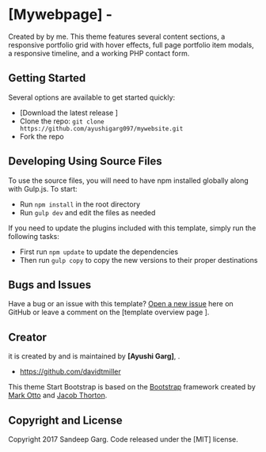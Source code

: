 # [Mywebpage] - 

 Created by by me. This theme features several content sections, a responsive portfolio grid with hover effects, full page portfolio item modals, a responsive timeline, and a working PHP contact form.

## Getting Started

Several options are available to get started quickly:
* [Download the latest release ]
* Clone the repo: `git clone https://github.com/ayushigarg097/mywebsite.git`
* Fork the repo

## Developing Using Source Files

To use the source files, you will need to have npm installed globally along with Gulp.js. To start:
* Run `npm install` in the root directory
* Run `gulp dev` and edit the files as needed

If you need to update the plugins included with this template, simply run the following tasks:
* First run `npm update` to update the dependencies
* Then run `gulp copy` to copy the new versions to their proper destinations

## Bugs and Issues

Have a bug or an issue with this template? [Open a new issue](https://github.com/ayushigarg097/mywebsite/issues) here on GitHub or leave a comment on the [template overview page ].

## Creator

it is created by and is maintained by **[Ayushi Garg]**, .

* https://github.com/davidtmiller

This theme Start Bootstrap is based on the [Bootstrap](http://getbootstrap.com/) framework created by [Mark Otto](https://twitter.com/mdo) and [Jacob Thorton](https://twitter.com/fat).

## Copyright and License

Copyright 2017 Sandeep Garg. Code released under the [MIT] license.
